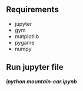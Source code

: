 ## Requirements 
* jupyter
* gym
* matplotlib
* pygame
* numpy

## Run jupyter file
***ipython mountain-car.ipynb***
